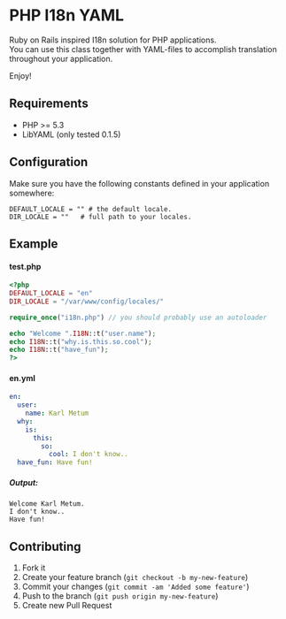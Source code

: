 # PHP I18n YAML
Ruby on Rails inspired I18n solution for PHP applications.<br>
You can use this class together with YAML-files to accomplish translation throughout your application.

Enjoy!


## Requirements

* PHP >= 5.3
* LibYAML (only tested 0.1.5)

## Configuration
Make sure you have the following constants defined in your application somewhere:

```
DEFAULT_LOCALE = "" # the default locale.
DIR_LOCALE = ""   # full path to your locales.

```

## Example

#### test.php
```php
<?php
DEFAULT_LOCALE = "en"
DIR_LOCALE = "/var/www/config/locales/"

require_once("i18n.php") // you should probably use an autoloader

echo "Welcome ".I18N::t("user.name");
echo I18N::t("why.is.this.so.cool");
echo I18N::t("have_fun");
?>
```

#### en.yml

```yaml
en:
  user:
    name: Karl Metum
  why:
    is:
      this:
        so:
          cool: I don't know..
  have_fun: Have fun!

```

##### Output:
```
Welcome Karl Metum.
I don't know..
Have fun!
```

## Contributing

1. Fork it
2. Create your feature branch (`git checkout -b my-new-feature`)
3. Commit your changes (`git commit -am 'Added some feature'`)
4. Push to the branch (`git push origin my-new-feature`)
5. Create new Pull Request